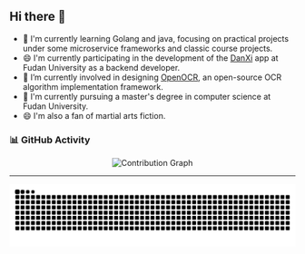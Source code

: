 ## Hi there 👋

- 🌱 I'm currently learning Golang and java, focusing on practical projects under some microservice frameworks and classic course projects.
- 😄 I'm currently participating in the development of the [DanXi](https://github.com/DanXi-Dev/DanXi) app at Fudan University as a backend developer.
- 👯 I’m currently involved in designing [OpenOCR](https://github.com/Topdu/OpenOCR), an open-source OCR algorithm implementation framework.
- 🤔 I'm currently pursuing a master's degree in computer science at Fudan University.
- 😄 I'm also a fan of martial arts fiction.


### 📊 **GitHub Activity**
<div align="center">
  <img src="https://github-readme-activity-graph.vercel.app/graph?username=pretto0&theme=react-dark&bg_color=151515&line=00bfff&point=ffffff&color=00bfff" alt="Contribution Graph" />
</div>

---

<picture>
  <source media="(prefers-color-scheme: dark)" srcset="https://raw.githubusercontent.com/pretto0/pretto0/output/github-contribution-grid-snake-dark.svg">
  <source media="(prefers-color-scheme: light)" srcset="https://raw.githubusercontent.com/pretto0/pretto0/output/github-contribution-grid-snake.svg">
  <img alt="github contribution grid snake animation" src="https://raw.githubusercontent.com/pretto0/pretto0/output/github-contribution-grid-snake.svg">
</picture>


<!--
**pretto0/pretto0** is a ✨ _special_ ✨ repository because its `README.md` (this file) appears on your GitHub profile.

Here are some ideas to get you started:

- 🔭 I’m currently working on ...
- 🌱 I’m currently learning ...
- 👯 I’m looking to collaborate on ...
- 🤔 I’m looking for help with ...
- 💬 Ask me about ...
- 📫 How to reach me: ...
- 😄 Pronouns: ...
- ⚡ Fun fact: ...
-->
